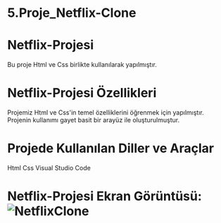 # 5.Proje_Netflix-Clone

# Netflix-Projesi

Bu proje Html ve Css birlikte kullanılarak yapılmıştır.

# Netflix-Projesi Özellikleri

Projemiz Html ve Css'in temel özelliklerini öğrenmek için yapılmıştır.
Projenin kullanımı gayet basit bir arayüz ile oluşturulmuştur.

# Projede Kullanılan Diller ve Araçlar

Html
Css
Visual Studio Code

# Netflix-Projesi Ekran Görüntüsü:![NetflixClone](https://github.com/user-attachments/assets/0d6ba2dd-66c3-4c1d-83fe-0521e0e7d096)

